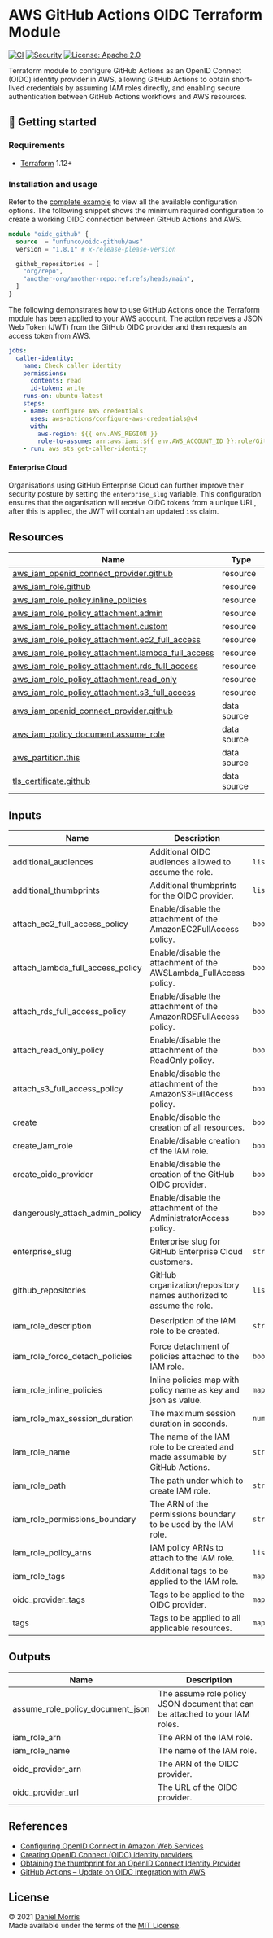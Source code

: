 # AWS GitHub Actions OIDC Terraform Module

[![CI](https://github.com/unfunco/terraform-aws-oidc-github/actions/workflows/ci.yaml/badge.svg)](https://github.com/unfunco/terraform-aws-oidc-github/actions/workflows/ci.yaml)
[![Security](https://github.com/unfunco/terraform-aws-oidc-github/actions/workflows/security.yaml/badge.svg)](https://github.com/unfunco/terraform-aws-oidc-github/actions/workflows/security.yaml)
[![License: Apache 2.0](https://img.shields.io/badge/License-Apache_2.0-purple.svg)](https://opensource.org/licenses/Apache-2.0)

Terraform module to configure GitHub Actions as an OpenID Connect (OIDC)
identity provider in AWS, allowing GitHub Actions to obtain short-lived
credentials by assuming IAM roles directly, and enabling secure authentication
between GitHub Actions workflows and AWS resources.

## 🔨 Getting started

### Requirements

- [Terraform] 1.12+

### Installation and usage

Refer to the [complete example] to view all the available configuration options.
The following snippet shows the minimum required configuration to create a
working OIDC connection between GitHub Actions and AWS.

```terraform
module "oidc_github" {
  source  = "unfunco/oidc-github/aws"
  version = "1.8.1" # x-release-please-version

  github_repositories = [
    "org/repo",
    "another-org/another-repo:ref:refs/heads/main",
  ]
}
```

The following demonstrates how to use GitHub Actions once the Terraform module
has been applied to your AWS account. The action receives a JSON Web Token (JWT)
from the GitHub OIDC provider and then requests an access token from AWS.

<!-- prettier-ignore -->
```yaml
jobs:
  caller-identity:
    name: Check caller identity
    permissions:
      contents: read
      id-token: write
    runs-on: ubuntu-latest
    steps:
    - name: Configure AWS credentials
      uses: aws-actions/configure-aws-credentials@v4
      with:
        aws-region: ${{ env.AWS_REGION }}
        role-to-assume: arn:aws:iam::${{ env.AWS_ACCOUNT_ID }}:role/GitHubActions
    - run: aws sts get-caller-identity
```

#### Enterprise Cloud

Organisations using GitHub Enterprise Cloud can further improve their security
posture by setting the `enterprise_slug` variable. This configuration ensures
that the organisation will receive OIDC tokens from a unique URL, after this is
applied, the JWT will contain an updated `iss` claim.

<!-- BEGIN_TF_DOCS -->

## Resources

| Name                                                                                                                                                        | Type        |
| ----------------------------------------------------------------------------------------------------------------------------------------------------------- | ----------- |
| [aws_iam_openid_connect_provider.github](https://registry.terraform.io/providers/hashicorp/aws/latest/docs/resources/iam_openid_connect_provider)           | resource    |
| [aws_iam_role.github](https://registry.terraform.io/providers/hashicorp/aws/latest/docs/resources/iam_role)                                                 | resource    |
| [aws_iam_role_policy.inline_policies](https://registry.terraform.io/providers/hashicorp/aws/latest/docs/resources/iam_role_policy)                          | resource    |
| [aws_iam_role_policy_attachment.admin](https://registry.terraform.io/providers/hashicorp/aws/latest/docs/resources/iam_role_policy_attachment)              | resource    |
| [aws_iam_role_policy_attachment.custom](https://registry.terraform.io/providers/hashicorp/aws/latest/docs/resources/iam_role_policy_attachment)             | resource    |
| [aws_iam_role_policy_attachment.ec2_full_access](https://registry.terraform.io/providers/hashicorp/aws/latest/docs/resources/iam_role_policy_attachment)    | resource    |
| [aws_iam_role_policy_attachment.lambda_full_access](https://registry.terraform.io/providers/hashicorp/aws/latest/docs/resources/iam_role_policy_attachment) | resource    |
| [aws_iam_role_policy_attachment.rds_full_access](https://registry.terraform.io/providers/hashicorp/aws/latest/docs/resources/iam_role_policy_attachment)    | resource    |
| [aws_iam_role_policy_attachment.read_only](https://registry.terraform.io/providers/hashicorp/aws/latest/docs/resources/iam_role_policy_attachment)          | resource    |
| [aws_iam_role_policy_attachment.s3_full_access](https://registry.terraform.io/providers/hashicorp/aws/latest/docs/resources/iam_role_policy_attachment)     | resource    |
| [aws_iam_openid_connect_provider.github](https://registry.terraform.io/providers/hashicorp/aws/latest/docs/data-sources/iam_openid_connect_provider)        | data source |
| [aws_iam_policy_document.assume_role](https://registry.terraform.io/providers/hashicorp/aws/latest/docs/data-sources/iam_policy_document)                   | data source |
| [aws_partition.this](https://registry.terraform.io/providers/hashicorp/aws/latest/docs/data-sources/partition)                                              | data source |
| [tls_certificate.github](https://registry.terraform.io/providers/hashicorp/tls/latest/docs/data-sources/certificate)                                        | data source |

## Inputs

| Name                             | Description                                                                  | Type           | Default                                  | Required |
| -------------------------------- | ---------------------------------------------------------------------------- | -------------- | ---------------------------------------- | :------: |
| additional_audiences             | Additional OIDC audiences allowed to assume the role.                        | `list(string)` | `null`                                   |    no    |
| additional_thumbprints           | Additional thumbprints for the OIDC provider.                                | `list(string)` | `[]`                                     |    no    |
| attach_ec2_full_access_policy    | Enable/disable the attachment of the AmazonEC2FullAccess policy.             | `bool`         | `false`                                  |    no    |
| attach_lambda_full_access_policy | Enable/disable the attachment of the AWSLambda_FullAccess policy.            | `bool`         | `false`                                  |    no    |
| attach_rds_full_access_policy    | Enable/disable the attachment of the AmazonRDSFullAccess policy.             | `bool`         | `false`                                  |    no    |
| attach_read_only_policy          | Enable/disable the attachment of the ReadOnly policy.                        | `bool`         | `false`                                  |    no    |
| attach_s3_full_access_policy     | Enable/disable the attachment of the AmazonS3FullAccess policy.              | `bool`         | `false`                                  |    no    |
| create                           | Enable/disable the creation of all resources.                                | `bool`         | `true`                                   |    no    |
| create_iam_role                  | Enable/disable creation of the IAM role.                                     | `bool`         | `true`                                   |    no    |
| create_oidc_provider             | Enable/disable the creation of the GitHub OIDC provider.                     | `bool`         | `true`                                   |    no    |
| dangerously_attach_admin_policy  | Enable/disable the attachment of the AdministratorAccess policy.             | `bool`         | `false`                                  |    no    |
| enterprise_slug                  | Enterprise slug for GitHub Enterprise Cloud customers.                       | `string`       | `""`                                     |    no    |
| github_repositories              | GitHub organization/repository names authorized to assume the role.          | `list(string)` | `[]`                                     |    no    |
| iam_role_description             | Description of the IAM role to be created.                                   | `string`       | `"Assumed by the GitHub OIDC provider."` |    no    |
| iam_role_force_detach_policies   | Force detachment of policies attached to the IAM role.                       | `bool`         | `false`                                  |    no    |
| iam_role_inline_policies         | Inline policies map with policy name as key and json as value.               | `map(string)`  | `{}`                                     |    no    |
| iam_role_max_session_duration    | The maximum session duration in seconds.                                     | `number`       | `3600`                                   |    no    |
| iam_role_name                    | The name of the IAM role to be created and made assumable by GitHub Actions. | `string`       | `"GitHubActions"`                        |    no    |
| iam_role_path                    | The path under which to create IAM role.                                     | `string`       | `"/"`                                    |    no    |
| iam_role_permissions_boundary    | The ARN of the permissions boundary to be used by the IAM role.              | `string`       | `""`                                     |    no    |
| iam_role_policy_arns             | IAM policy ARNs to attach to the IAM role.                                   | `list(string)` | `[]`                                     |    no    |
| iam_role_tags                    | Additional tags to be applied to the IAM role.                               | `map(string)`  | `{}`                                     |    no    |
| oidc_provider_tags               | Tags to be applied to the OIDC provider.                                     | `map(string)`  | `{}`                                     |    no    |
| tags                             | Tags to be applied to all applicable resources.                              | `map(string)`  | `{}`                                     |    no    |

## Outputs

| Name                             | Description                                                                  |
| -------------------------------- | ---------------------------------------------------------------------------- |
| assume_role_policy_document_json | The assume role policy JSON document that can be attached to your IAM roles. |
| iam_role_arn                     | The ARN of the IAM role.                                                     |
| iam_role_name                    | The name of the IAM role.                                                    |
| oidc_provider_arn                | The ARN of the OIDC provider.                                                |
| oidc_provider_url                | The URL of the OIDC provider.                                                |

<!-- END_TF_DOCS -->

## References

- [Configuring OpenID Connect in Amazon Web Services]
- [Creating OpenID Connect (OIDC) identity providers]
- [Obtaining the thumbprint for an OpenID Connect Identity Provider]
- [GitHub Actions – Update on OIDC integration with AWS]

## License

© 2021 [Daniel Morris](https://unfun.co)  
Made available under the terms of the [MIT License].

[aws provider]: https://registry.terraform.io/providers/hashicorp/aws/latest/docs
[complete example]: examples/complete
[configuring openid connect in amazon web services]: https://docs.github.com/en/actions/deployment/security-hardening-your-deployments/configuring-openid-connect-in-amazon-web-services
[creating openid connect (oidc) identity providers]: https://docs.aws.amazon.com/IAM/latest/UserGuide/id_roles_providers_create_oidc.html
[github actions – update on oidc integration with aws]: https://github.blog/changelog/2023-06-27-github-actions-update-on-oidc-integration-with-aws/
[make]: https://www.gnu.org/software/make/
[mit license]: LICENSE.md
[obtaining the thumbprint for an openid connect identity provider]: https://docs.aws.amazon.com/IAM/latest/UserGuide/id_roles_providers_create_oidc_verify-thumbprint.html
[terraform]: https://www.terraform.io
[tls provider]: https://registry.terraform.io/providers/hashicorp/tls/latest/docs
